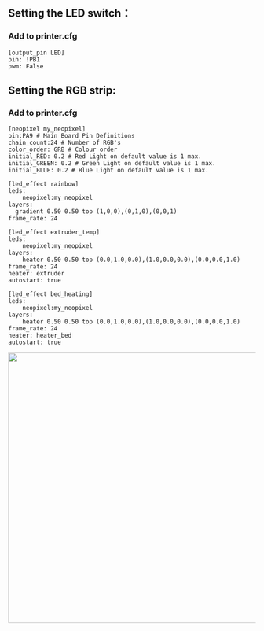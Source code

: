 ## Setting the LED switch：
### Add to printer.cfg  
```
[output_pin LED]
pin: !PB1
pwm: False
```

## Setting the RGB strip:
### Add to printer.cfg 
```
[neopixel my_neopixel]  
pin:PA9 # Main Board Pin Definitions  
chain_count:24 # Number of RGB's   
color_order: GRB # Colour order  
initial_RED: 0.2 # Red Light on default value is 1 max.  
initial_GREEN: 0.2 # Green Light on default value is 1 max.  
initial_BLUE: 0.2 # Blue Light on default value is 1 max.  
  ```
```
[led_effect rainbow]   
leds:    
    neopixel:my_neopixel  
layers:  
  gradient 0.50 0.50 top (1,0,0),(0,1,0),(0,0,1) 
frame_rate: 24  
  
[led_effect extruder_temp]  
leds:  
    neopixel:my_neopixel  
layers:  
    heater 0.50 0.50 top (0.0,1.0,0.0),(1.0,0.0,0.0),(0.0,0.0,1.0)  
frame_rate: 24  
heater: extruder  
autostart: true  
  
[led_effect bed_heating]  
leds:  
    neopixel:my_neopixel  
layers:  
    heater 0.50 0.50 top (0.0,1.0,0.0),(1.0,0.0,0.0),(0.0,0.0,1.0)  
frame_rate: 24  
heater: heater_bed  
autostart: true  
  ```

<img src="https://github.com/Lzhikai/SIBOOR-Voron-0.2/blob/main/0.2-LED-Wiring/0.2-LED-Wiring.jpg" width="800" height="550">
